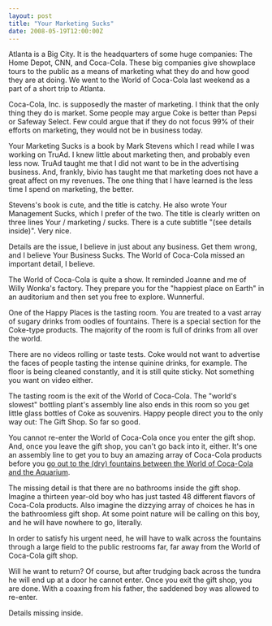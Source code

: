 ```yaml
---
layout: post
title: "Your Marketing Sucks"
date: 2008-05-19T12:00:00Z
---
```

Atlanta is a Big City.  It is the headquarters of some huge companies:
The Home Depot, CNN, and Coca-Cola.  These big companies give
showplace tours to the public as a means of marketing what they do and
how good they are at doing.  We went to the World of Coca-Cola last
weekend as a part of a short trip to Atlanta.

Coca-Cola, Inc. is supposedly the master of marketing.  I think that
the only thing they do is market.  Some people may argue Coke is
better than Pepsi or Safeway Select.  Few could argue that if they
do not focus 99% of their efforts on marketing, they would not be in
business today.

Your Marketing Sucks is a book by Mark Stevens which I read while I
was working on TruAd.  I knew little about marketing then, and
probably even less now.  TruAd taught me that I did not want to be in
the advertising business.  And, frankly, bivio has taught me that
marketing does not have a great affect on my revenues.  The one thing
that I have learned is the less time I spend on marketing, the better.

Stevens's book is cute, and the title is catchy.  He also wrote Your
Management Sucks, which I prefer of the two.  The title is clearly
written on three lines Your / marketing / sucks.  There is a cute
subtitle "(see details inside)".  Very nice.

Details are the issue, I believe in just about any business.  Get them
wrong, and I believe Your Business Sucks.  The World of Coca-Cola
missed an important detail, I believe.

The World of Coca-Cola is quite a show.  It reminded Joanne and me of
Willy Wonka's factory.  They prepare you for the "happiest place on
Earth" in an auditorium and then set you free to explore.  Wunnerful.

One of the Happy Places is the tasting room.  You are treated to a
vast array of sugary drinks from oodles of fountains.  There is a
special section for the Coke-type products.  The majority of the room
is full of drinks from all over the world.

There are no videos rolling or taste tests.  Coke would not want to
advertise the faces of people tasting the intense quinine drinks, for
example.  The floor is being cleaned constantly, and it is still quite
sticky.  Not something you want on video either.

The tasting room is the exit of the World of Coca-Cola.  The
"world's slowest" bottling plant's assembly line also ends in this
room so you get little glass bottles of Coke as souvenirs.  Happy
people direct you to the only way out: The Gift Shop.  So far so
good.

You cannot re-enter the World of Coca-Cola once you enter the gift
shop.  And, once you leave the gift shop, you can't go back into it,
either.  It's one an assembly line to get you to buy an amazing array
of Coca-Cola products before you
[go out to the (dry) fountains between the World of Coca-Cola and the Aquarium](http://maps.google.com/maps?f=q&hl=en&geocode=&q=226+baker,+atlanta&sll=32.794706,-96.648874&sspn=0.011147,0.023432&ie=UTF8&ll=33.763183,-84.393191&spn=0.002756,0.005858&t=h&z=18).

The missing detail is that there are no bathrooms inside the gift
shop.  Imagine a thirteen year-old boy who has just tasted 48
different flavors of Coca-Cola products.  Also imagine the dizzying
array of choices he has in the bathroomless gift shop.  At some point
nature will be calling on this boy, and he will have nowhere to go,
literally.

In order to satisfy his urgent need, he will have to walk across the
fountains through a large field to the public restrooms far, far away
from the World of Coca-Cola gift shop.

Will he want to return?  Of course, but after trudging back across the
tundra he will end up at a door he cannot enter.  Once you exit the
gift shop, you are done.  With a coaxing from his father, the saddened
boy was allowed to re-enter.

Details missing inside.


